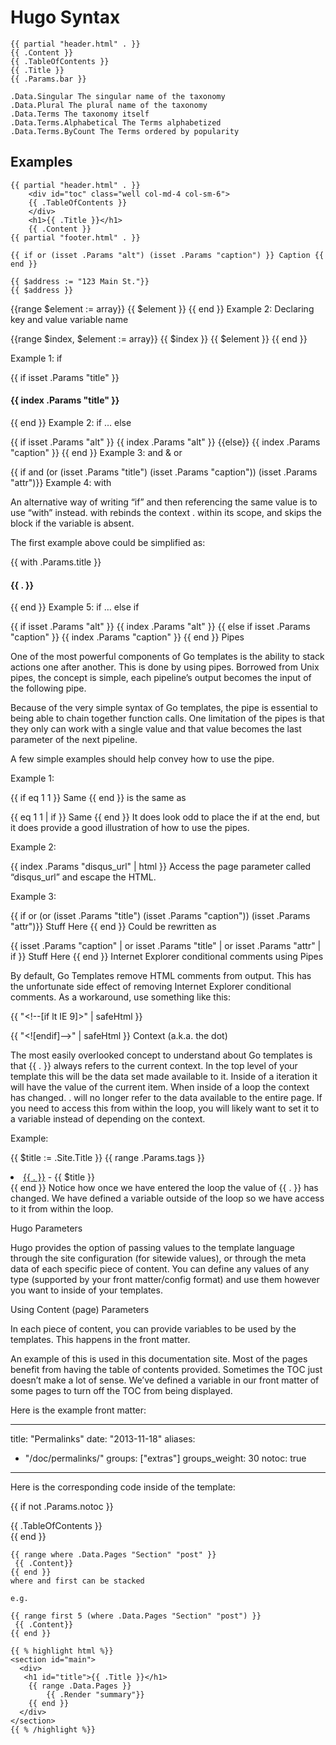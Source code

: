 # Hugo Syntax

```
{{ partial "header.html" . }}
{{ .Content }}
{{ .TableOfContents }}
{{ .Title }}
{{ .Params.bar }}
```

```
.Data.Singular The singular name of the taxonomy
.Data.Plural The plural name of the taxonomy
.Data.Terms The taxonomy itself
.Data.Terms.Alphabetical The Terms alphabetized
.Data.Terms.ByCount The Terms ordered by popularity
```


## Examples

```
{{ partial "header.html" . }}
    <div id="toc" class="well col-md-4 col-sm-6">
    {{ .TableOfContents }}
    </div>
    <h1>{{ .Title }}</h1>
    {{ .Content }}
{{ partial "footer.html" . }}
```

```
{{ if or (isset .Params "alt") (isset .Params "caption") }} Caption {{ end }}
```

```
{{ $address := "123 Main St."}}
{{ $address }}
```

{{range $element := array}}
    {{ $element }}
{{ end }}
Example 2: Declaring key and value variable name

{{range $index, $element := array}}
    {{ $index }}
    {{ $element }}
{{ end }}


Example 1: if

{{ if isset .Params "title" }}<h4>{{ index .Params "title" }}</h4>{{ end }}
Example 2: if … else

{{ if isset .Params "alt" }}
    {{ index .Params "alt" }}
{{else}}
    {{ index .Params "caption" }}
{{ end }}
Example 3: and & or

{{ if and (or (isset .Params "title") (isset .Params "caption")) (isset .Params "attr")}}
Example 4: with

An alternative way of writing “if” and then referencing the same value is to use “with” instead. with rebinds the context . within its scope, and skips the block if the variable is absent.

The first example above could be simplified as:

{{ with .Params.title }}<h4>{{ . }}</h4>{{ end }}
Example 5: if … else if

{{ if isset .Params "alt" }}
    {{ index .Params "alt" }}
{{ else if isset .Params "caption" }}
    {{ index .Params "caption" }}
{{ end }}
Pipes

One of the most powerful components of Go templates is the ability to stack actions one after another. This is done by using pipes. Borrowed from Unix pipes, the concept is simple, each pipeline’s output becomes the input of the following pipe.

Because of the very simple syntax of Go templates, the pipe is essential to being able to chain together function calls. One limitation of the pipes is that they only can work with a single value and that value becomes the last parameter of the next pipeline.

A few simple examples should help convey how to use the pipe.

Example 1:

{{ if eq 1 1 }} Same {{ end }}
is the same as

{{ eq 1 1 | if }} Same {{ end }}
It does look odd to place the if at the end, but it does provide a good illustration of how to use the pipes.

Example 2:

{{ index .Params "disqus_url" | html }}
Access the page parameter called “disqus_url” and escape the HTML.

Example 3:

{{ if or (or (isset .Params "title") (isset .Params "caption")) (isset .Params "attr")}}
Stuff Here
{{ end }}
Could be rewritten as

{{  isset .Params "caption" | or isset .Params "title" | or isset .Params "attr" | if }}
Stuff Here
{{ end }}
Internet Explorer conditional comments using Pipes

By default, Go Templates remove HTML comments from output. This has the unfortunate side effect of removing Internet Explorer conditional comments. As a workaround, use something like this:

{{ "<!--[if lt IE 9]>" | safeHtml }}
  <script src="html5shiv.js"></script>
{{ "<![endif]-->" | safeHtml }}
Context (a.k.a. the dot)

The most easily overlooked concept to understand about Go templates is that {{ . }} always refers to the current context. In the top level of your template this will be the data set made available to it. Inside of a iteration it will have the value of the current item. When inside of a loop the context has changed. . will no longer refer to the data available to the entire page. If you need to access this from within the loop, you will likely want to set it to a variable instead of depending on the context.

Example:

  {{ $title := .Site.Title }}
  {{ range .Params.tags }}
    <li> <a href="{{ $baseurl }}/tags/{{ . | urlize }}">{{ . }}</a> - {{ $title }} </li>
  {{ end }}
Notice how once we have entered the loop the value of {{ . }} has changed. We have defined a variable outside of the loop so we have access to it from within the loop.

Hugo Parameters

Hugo provides the option of passing values to the template language through the site configuration (for sitewide values), or through the meta data of each specific piece of content. You can define any values of any type (supported by your front matter/config format) and use them however you want to inside of your templates.


Using Content (page) Parameters

In each piece of content, you can provide variables to be used by the templates. This happens in the front matter.

An example of this is used in this documentation site. Most of the pages benefit from having the table of contents provided. Sometimes the TOC just doesn’t make a lot of sense. We’ve defined a variable in our front matter of some pages to turn off the TOC from being displayed.

Here is the example front matter:

---
title: "Permalinks"
date: "2013-11-18"
aliases:
  - "/doc/permalinks/"
groups: ["extras"]
groups_weight: 30
notoc: true
---
Here is the corresponding code inside of the template:

  {{ if not .Params.notoc }}
    <div id="toc" class="well col-md-4 col-sm-6">
    {{ .TableOfContents }}
    </div>
  {{ end }}
  
  
  ```
{{ range where .Data.Pages "Section" "post" }}
   {{ .Content}}
{{ end }}
where and first can be stacked

e.g.

{{ range first 5 (where .Data.Pages "Section" "post") }}
   {{ .Content}}
{{ end }}
```


```  
{{ % highlight html %}}
<section id="main">
  <div>
   <h1 id="title">{{ .Title }}</h1>
    {{ range .Data.Pages }}
        {{ .Render "summary"}}
    {{ end }}
  </div>
</section>
{{ % /highlight %}}
```

